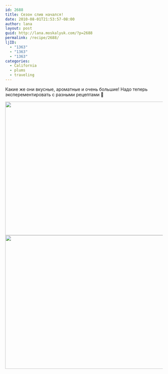 ```yaml
---
id: 2688
title: Сезон слив начался!
date: 2010-08-01T21:53:57-08:00
author: lana
layout: post
guid: http://lana.moskalyuk.com/?p=2688
permalink: /recipe/2688/
ljID:
  - "1363"
  - "1363"
  - "1363"
categories:
  - California
  - plums
  - traveling
---
```

Какие же они вкусные, ароматные и очень большие! Надо теперь эксперементировать с разными рецептами 🙂

<img loading="lazy" class="alignnone" title="plums" src="http://farm5.static.flickr.com/4094/4852134942_56525344f8_z.jpg" alt="" width="640" height="427" /> 

<img loading="lazy" class="alignnone" title="plums" src="http://farm5.static.flickr.com/4075/4852142844_3670fa8d43_z.jpg" alt="" width="640" height="427" />